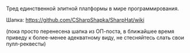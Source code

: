 Тред единственной элитной платформы в мире программирования.

Шапка: https://github.com/CSharpShapka/SharpHat/wiki

(пока просто перенесена шапка из ОП-поста, в ближайшее время приведу к более-менее адекватному виду, не стесняйтесь слать свои пулл-реквесты)
